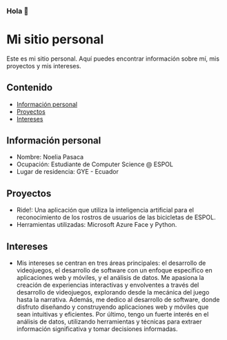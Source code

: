 ### Hola 👋


# Mi sitio personal
Este es mi sitio personal. Aquí puedes encontrar información sobre mí, mis
proyectos y mis intereses.
## Contenido
* [Información personal](#información-personal)
* [Proyectos](#proyectos)
* [Intereses](#intereses)
## Información personal
* Nombre: Noelia Pasaca
* Ocupación: Estudiante de Computer Science @ ESPOL
* Lugar de residencia: GYE - Ecuador
## Proyectos
* Ride!: Una aplicación que utiliza la inteligencia artificial para el reconocimiento de los rostros de usuarios de las bicicletas de ESPOL.
* Herramientas utilizadas: Microsoft Azure Face y Python.
## Intereses
* Mis intereses se centran en tres áreas principales: el desarrollo de videojuegos, el desarrollo de software con un enfoque específico en aplicaciones web y móviles, y el análisis de datos. Me apasiona la creación de experiencias interactivas y envolventes a través del desarrollo de videojuegos, explorando desde la mecánica del juego hasta la narrativa. Además, me dedico al desarrollo de software, donde disfruto diseñando y construyendo aplicaciones web y móviles que sean intuitivas y eficientes. Por último, tengo un fuerte interés en el análisis de datos, utilizando herramientas y técnicas para extraer información significativa y tomar decisiones informadas.

